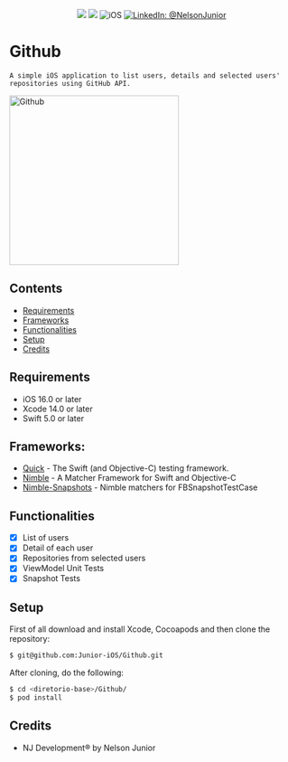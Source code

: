 <p align="center">
    <img src="https://img.shields.io/badge/Swift-5.7-orange.svg" />
    <img src="https://img.shields.io/badge/Xcode-14.2.X-orange.svg" />
    <img src="https://img.shields.io/badge/platforms-iOS-brightgreen.svg?style=flat" alt="iOS" />
    <a href="https://www.linkedin.com/in/nelson-junior-70b113100/" target="_blank">
        <img src="https://img.shields.io/badge/LinkedIn-@NelsonJunior-blue.svg?style=flat" alt="LinkedIn: @NelsonJunior" />
    </a>
</p>

# Github

    A simple iOS application to list users, details and selected users' repositories using GitHub API.
    
<p align="left">
    <img src="https://media.giphy.com/media/LFD2kdu8A2ZY3lwKUX/giphy.gif" width="300" max-width="40%" alt="Github"/>
</p>

## Contents

- [Requirements](#requirements)
- [Frameworks](#frameworks)
- [Functionalities](#functionalities)
- [Setup](#setup)
- [Credits](#credits)

## Requirements

- iOS 16.0 or later
- Xcode 14.0 or later
- Swift 5.0 or later

## Frameworks:

- [Quick](https://github.com/Quick/Quick) - The Swift (and Objective-C) testing framework.
- [Nimble](https://github.com/Quick/Nimble) - A Matcher Framework for Swift and Objective-C
- [Nimble-Snapshots](https://github.com/ashfurrow/Nimble-Snapshots) - Nimble matchers for FBSnapshotTestCase

## Functionalities
- [x] List of users
- [x] Detail of each user
- [x] Repositories from selected users
- [x] ViewModel Unit Tests
- [x] Snapshot Tests

## Setup

First of all download and install Xcode, Cocoapods and then clone the repository:

```sh
$ git@github.com:Junior-iOS/Github.git
```

After cloning, do the following:

```sh
$ cd <diretorio-base>/Github/
$ pod install
```

## Credits

- NJ Development® by Nelson Junior
